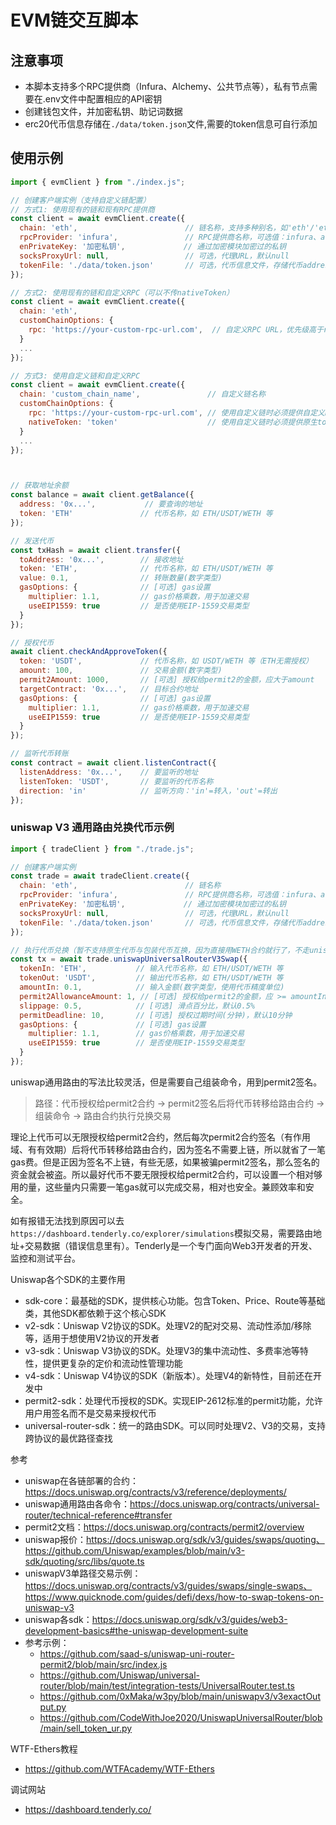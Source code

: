 # EVM链交互脚本

## 注意事项
- 本脚本支持多个RPC提供商（Infura、Alchemy、公共节点等），私有节点需要在.env文件中配置相应的API密钥
- 创建钱包文件，并加密私钥、助记词数据
- erc20代币信息存储在`./data/token.json`文件,需要的token信息可自行添加

## 使用示例

```js
import { evmClient } from "./index.js";

// 创建客户端实例（支持自定义链配置）
// 方式1: 使用现有的链和现有RPC提供商
const client = await evmClient.create({ 
  chain: 'eth',                        // 链名称，支持多种别名，如'eth'/'ethereum'/'erc20'
  rpcProvider: 'infura',               // RPC提供商名称，可选值：infura、alchemy、public等（取决于链支持）
  enPrivateKey: '加密私钥',             // 通过加密模块加密过的私钥
  socksProxyUrl: null,                 // 可选，代理URL，默认null
  tokenFile: './data/token.json'       // 可选，代币信息文件，存储代币address、abi、decimals等，默认'./data/token.json'。根据你的数据文件位置改
});

// 方式2: 使用现有的链和自定义RPC（可以不传nativeToken）
const client = await evmClient.create({
  chain: 'eth',
  customChainOptions: {
    rpc: 'https://your-custom-rpc-url.com',  // 自定义RPC URL，优先级高于rpcProvider
  }
  ...
});

// 方式3: 使用自定义链和自定义RPC
const client = await evmClient.create({
  chain: 'custom_chain_name',               // 自定义链名称
  customChainOptions: {
    rpc: 'https://your-custom-rpc-url.com', // 使用自定义链时必须提供自定义RPC
    nativeToken: 'token'                    // 使用自定义链时必须提供原生token
  }
  ...
});



// 获取地址余额
const balance = await client.getBalance({ 
  address: '0x...',           // 要查询的地址
  token: 'ETH'               // 代币名称，如 ETH/USDT/WETH 等
});

// 发送代币
const txHash = await client.transfer({ 
  toAddress: '0x...',        // 接收地址
  token: 'ETH',              // 代币名称，如 ETH/USDT/WETH 等
  value: 0.1,                // 转账数量(数字类型)
  gasOptions: {              // [可选] gas设置
    multiplier: 1.1,         // gas价格乘数，用于加速交易
    useEIP1559: true         // 是否使用EIP-1559交易类型
  }
});

// 授权代币
await client.checkAndApproveToken({
  token: 'USDT',             // 代币名称，如 USDT/WETH 等（ETH无需授权）
  amount: 100,               // 交易金额(数字类型)
  permit2Amount: 1000,       // [可选] 授权给permit2的金额，应大于amount
  targetContract: '0x...',   // 目标合约地址
  gasOptions: {              // [可选] gas设置
    multiplier: 1.1,         // gas价格乘数，用于加速交易
    useEIP1559: true         // 是否使用EIP-1559交易类型
  }
});

// 监听代币转账
const contract = await client.listenContract({ 
  listenAddress: '0x...',    // 要监听的地址
  listenToken: 'USDT',       // 要监听的代币名称
  direction: 'in'            // 监听方向：'in'=转入，'out'=转出
});
```

### uniswap V3 通用路由兑换代币示例
```js
import { tradeClient } from "./trade.js";

// 创建客户端实例
const trade = await tradeClient.create({ 
  chain: 'eth',                        // 链名称
  rpcProvider: 'infura',               // RPC提供商名称，可选值：infura、alchemy、public(公共节点）)
  enPrivateKey: '加密私钥',             // 通过加密模块加密过的私钥
  socksProxyUrl: null,                 // 可选，代理URL，默认null
  tokenFile: './data/token.json'       // 可选，代币信息文件，存储代币address、abi、decimals等，默认'./data/token.json'。根据你的数据文件位置改
});

// 执行代币兑换（暂不支持原生代币与包装代币互换，因为直接用WETH合约就行了，不走uniswap路由）
const tx = await trade.uniswapUniversalRouterV3Swap({
  tokenIn: 'ETH',           // 输入代币名称，如 ETH/USDT/WETH 等
  tokenOut: 'USDT',         // 输出代币名称，如 ETH/USDT/WETH 等
  amountIn: 0.1,            // 输入金额(数字类型，使用代币精度单位)
  permit2AllowanceAmount: 1, // [可选] 授权给permit2的金额，应 >= amountIn
  slippage: 0.5,            // [可选] 滑点百分比，默认0.5%
  permitDeadline: 10,       // [可选] 授权过期时间(分钟)，默认10分钟
  gasOptions: {             // [可选] gas设置
    multiplier: 1.1,        // gas价格乘数，用于加速交易
    useEIP1559: true        // 是否使用EIP-1559交易类型
  }
});
```

uniswap通用路由的写法比较灵活，但是需要自己组装命令，用到permit2签名。

>路径：代币授权给permit2合约 -> permit2签名后将代币转移给路由合约 -> 组装命令 -> 路由合约执行兑换交易
      
理论上代币可以无限授权给permit2合约，然后每次permit2合约签名（有作用域、有有效期）后将代币转移给路由合约，因为签名不需要上链，所以就省了一笔gas费。但是正因为签名不上链，有些无感，如果被骗permit2签名，那么签名的资金就会被盗。所以最好代币不要无限授权给permit2合约，可以设置一个相对够用的量，这些量内只需要一笔gas就可以完成交易，相对也安全。兼顾效率和安全。

如有报错无法找到原因可以去`https://dashboard.tenderly.co/explorer/simulations`模拟交易，需要路由地址+交易数据（错误信息里有）。Tenderly是一个专门面向Web3开发者的开发、监控和测试平台。

Uniswap各个SDK的主要作用
- sdk-core：最基础的SDK，提供核心功能。包含Token、Price、Route等基础类，其他SDK都依赖于这个核心SDK
- v2-sdk：Uniswap V2协议的SDK。处理V2的配对交易、流动性添加/移除等，适用于想使用V2协议的开发者
- v3-sdk：Uniswap V3协议的SDK。处理V3的集中流动性、多费率池等特性，提供更复杂的定价和流动性管理功能
- v4-sdk：Uniswap V4协议的SDK（新版本）。处理V4的新特性，目前还在开发中
- permit2-sdk：处理代币授权的SDK。实现EIP-2612标准的permit功能，允许用户用签名而不是交易来授权代币
- universal-router-sdk：统一的路由SDK。可以同时处理V2、V3的交易，支持跨协议的最优路径查找

参考
- uniswap在各链部署的合约：https://docs.uniswap.org/contracts/v3/reference/deployments/
- uniswap通用路由各命令：https://docs.uniswap.org/contracts/universal-router/technical-reference#transfer
- permit2文档：https://docs.uniswap.org/contracts/permit2/overview
- uniswap报价：https://docs.uniswap.org/sdk/v3/guides/swaps/quoting、https://github.com/Uniswap/examples/blob/main/v3-sdk/quoting/src/libs/quote.ts
- uniswapV3单路径交易示例：https://docs.uniswap.org/contracts/v3/guides/swaps/single-swaps、https://www.quicknode.com/guides/defi/dexs/how-to-swap-tokens-on-uniswap-v3
- uniswap各sdk：https://docs.uniswap.org/sdk/v3/guides/web3-development-basics#the-uniswap-development-suite
- 参考示例：
  - https://github.com/saad-s/uniswap-uni-router-permit2/blob/main/src/index.js
  - https://github.com/Uniswap/universal-router/blob/main/test/integration-tests/UniversalRouter.test.ts
  - https://github.com/0xMaka/w3py/blob/main/uniswapv3/v3exactOutput.py
  - https://github.com/CodeWithJoe2020/UniswapUniversalRouter/blob/main/sell_token_ur.py

WTF-Ethers教程
- https://github.com/WTFAcademy/WTF-Ethers

调试网站
- https://dashboard.tenderly.co/

